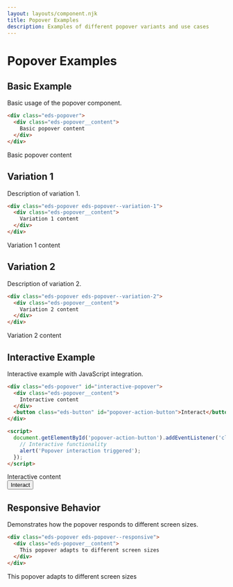 ```yaml
---
layout: layouts/component.njk
title: Popover Examples
description: Examples of different popover variants and use cases
---
```


# Popover Examples

## Basic Example

Basic usage of the popover component.

```html
<div class="eds-popover">
  <div class="eds-popover__content">
    Basic popover content
  </div>
</div>
```

<div class="example-preview">
  <div class="eds-popover">
    <div class="eds-popover__content">
      Basic popover content
    </div>
  </div>
</div>

## Variation 1

Description of variation 1.

```html
<div class="eds-popover eds-popover--variation-1">
  <div class="eds-popover__content">
    Variation 1 content
  </div>
</div>
```

<div class="example-preview">
  <div class="eds-popover eds-popover--variation-1">
    <div class="eds-popover__content">
      Variation 1 content
    </div>
  </div>
</div>

## Variation 2

Description of variation 2.

```html
<div class="eds-popover eds-popover--variation-2">
  <div class="eds-popover__content">
    Variation 2 content
  </div>
</div>
```

<div class="example-preview">
  <div class="eds-popover eds-popover--variation-2">
    <div class="eds-popover__content">
      Variation 2 content
    </div>
  </div>
</div>

## Interactive Example

Interactive example with JavaScript integration.

```html
<div class="eds-popover" id="interactive-popover">
  <div class="eds-popover__content">
    Interactive content
  </div>
  <button class="eds-button" id="popover-action-button">Interact</button>
</div>

<script>
  document.getElementById('popover-action-button').addEventListener('click', function() {
    // Interactive functionality
    alert('Popover interaction triggered');
  });
</script>
```

<div class="example-preview">
  <div class="eds-popover" id="interactive-popover">
    <div class="eds-popover__content">
      Interactive content
    </div>
    <button class="eds-button" id="popover-action-button">Interact</button>
  </div>
</div>

## Responsive Behavior

Demonstrates how the popover responds to different screen sizes.

```html
<div class="eds-popover eds-popover--responsive">
  <div class="eds-popover__content">
    This popover adapts to different screen sizes
  </div>
</div>
```

<div class="example-preview">
  <div class="eds-popover eds-popover--responsive">
    <div class="eds-popover__content">
      This popover adapts to different screen sizes
    </div>
  </div>
</div>
